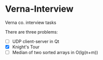 # Verna-Interview
Verna co. interview tasks

There are three problems:

- [ ] UDP client-server in Qt
- [x] Knight's Tour
- [ ] Median of two sorted arrays in O(lg(n+m))
